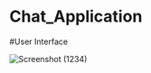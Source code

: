 # Chat_Application

#User Interface

![Screenshot (1234)](https://user-images.githubusercontent.com/87766409/184276093-d0ddecf9-8891-4aae-8acb-5027306d66bd.png)
